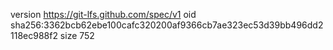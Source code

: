 version https://git-lfs.github.com/spec/v1
oid sha256:3362bcb62ebe100cafc320200af9366cb7ae323ec53d39bb496dd2118ec988f2
size 752
